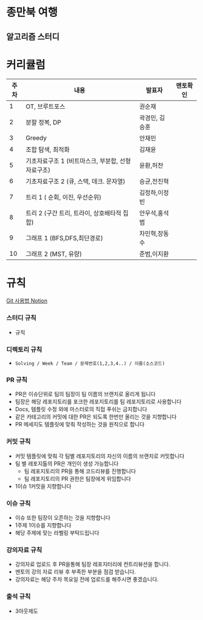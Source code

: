 # 종만북 여행

## **알고리즘 스터디**

# 커리큘럼

| 주차 | 내용 | 발표자 | 멘토확인 |
| --- | --- | --- | --- |
| 1 | OT, 브루트포스 | 권순재 |  |
| 2 | 분할 정복, DP | 곽경민, 김승훈 |  |
| 3 | Greedy | 안재민 |  |
| 4 | 조합 탐색, 최적화 | 김재윤 |  |
| 5 | 기초자료구조 1 (비트마스크, 부분합, 선형 자료구조) | 윤환,허찬 |  |
| 6 | 기초자료구조 2 (큐, 스택, 데크. 문자열) | 승균,전진혁 |  |
| 7 | 트리 1 ( 순회, 이진, 우선순위) | 김정하,이정빈 |  |
| 8 | 트리 2 (구간 트리, 트라이, 상호배타적 집합) | 안우석,홍석범 |  |
| 9 | 그래프 1 (BFS,DFS,최단경로) | 차민혁,장동수 |  |
| 10 | 그래프 2 (MST, 유량) | 준범,이지환 |  |

# 규칙
[Git 사용법 Notion](https://destiny-heaven-84d.notion.site/Git-Github-128c582a1d434cee9d81c3402bcdb408)
### **스터디 규칙**

- 규칙

### **디렉토리 규칙**
- `Solving / Week / Team / 문제번호(1,2,3,4..) / 이름(소스코드)`

### **PR 규칙**

- PR은 이슈단위로 팀의 팀장이 팀 이름의 브랜치로 올리게 됩니다
- 팀장은 해당 레포지토리를 포크한 레포지토리를 팀 레포지토리로 사용합니다
- Docs, 템플릿 수정 외에 마스터로의 직접 푸쉬는 금지합니다
- 같은 카테고리의 커밋에 대한 PR은 되도록 한번만 올리는 것을 지향합니다
- PR 메세지도 템플릿에 맞춰 작성하는 것을 원칙으로 합니다

### **커밋 규칙**

- 커밋 템플릿에 맞춰 각 팀별 레포지토리의 자신의 이름의 브랜치로 커밋합니다
- 팀 별 레포지톨의 PR은 개인이 생성 가능합니다
    - 팀 레포지토리의 PR을 통해 코드리뷰를 진행합니다
    - 팀 레포지토리의 PR 권한은 팀장에게 위임합니다
- 1이슈 1커밋을 지향합니다

### **이슈 규칙**

- 이슈 또한 팀장이 오픈하는 것을 지향합니다
- 1주제 1이슈를 지향합니다
- 해당 주제에 맞는 라벨링 부탁드립니다

### 강의자료 규칙

- 강의자료 업로드 후 PR을통해 팀장 레포지터리에 컨트리뷰션을 합니다.
- 멘토의 강의 자료 리뷰 후 부족한 부분을 점검 받습니다.
- 강의자료는 해당 주차 목요일 전에 업로드를 해주시면 좋겠습니다.

### 출석 규칙

- 3아웃제도
